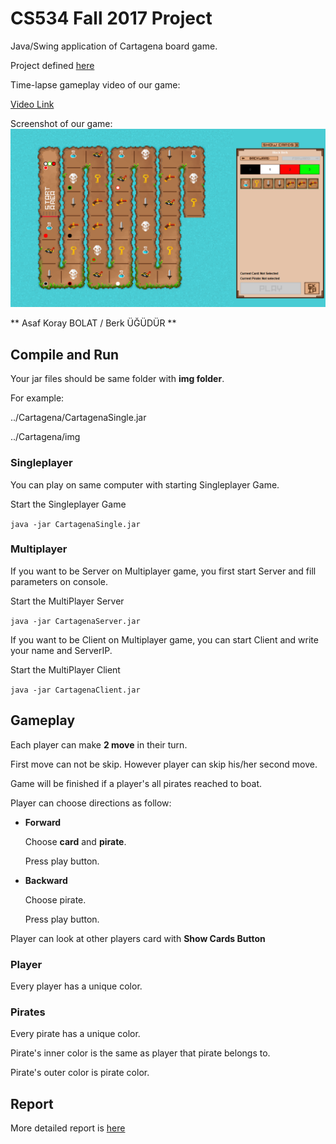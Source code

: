 # CS534 Fall 2017 Project

Java/Swing application of Cartagena board game.

Project defined [here](http://aktemur.github.io/cs534/project_cartagena.html)

Time-lapse gameplay video of our game:

[Video Link](https://www.youtube.com/watch?v=WIWXM6XtBrU)

Screenshot of our game:
![Screenshot](report/ss2.png)

** Asaf Koray BOLAT / Berk ÜĞÜDÜR **

## Compile and Run

Your jar files should be same folder with **img folder**.

For example:

../Cartagena/CartagenaSingle.jar

../Cartagena/img

### Singleplayer
You can play on same computer with starting Singleplayer Game.

Start the Singleplayer Game

`java -jar CartagenaSingle.jar`


### Multiplayer
If you want to be Server on Multiplayer game, you first start Server and fill parameters on console.

Start the MultiPlayer Server

`java -jar CartagenaServer.jar`

If you want to be Client on Multiplayer game, you can start Client and write your name and ServerIP.

Start the MultiPlayer Client

`java -jar CartagenaClient.jar`

## Gameplay
Each player can make **2 move** in their turn.

First move can not be skip. However player can skip his/her second move.

Game will be finished if a player's all pirates reached to boat.

Player can choose directions as follow:

- **Forward**

    Choose **card** and **pirate**.
    
    Press play button.
- **Backward**

    Choose pirate.
    
    Press play button.
    
Player can look at other players card with **Show Cards Button**

### Player
Every player has a unique color.

### Pirates
Every pirate has a unique color.

Pirate's inner color is the same as player that pirate belongs to.

Pirate's outer color is pirate color.

## Report
More detailed report is [here](report.md)